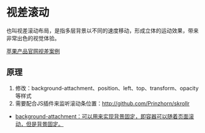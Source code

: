 # 视差滚动

也叫视差滚动布局，是指多层背景以不同的速度移动，形成立体的运动效果，带来非常出色的视觉体验。

[苹果产品官网视差案例](https://www.apple.com.cn/iphone-12/)

## 原理

1. 修改：background-attachment、position、left、top、transform、opacity等样式
2. 需要配合JS插件来监听滚动条位置：http://github.com/Prinzhorn/skrollr


- [background-attachment：可以用来实现背景固定，即容器可以随着页面滚动，但是背景固定。](./demo/1demo.html)